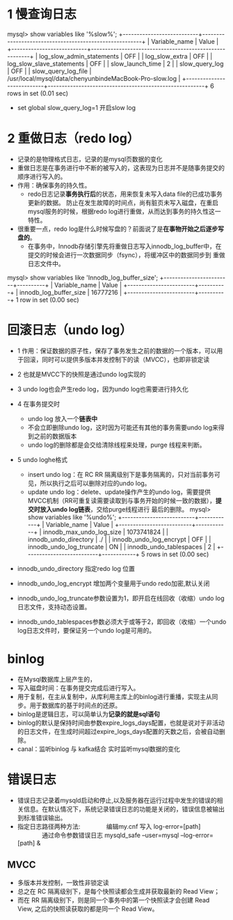 # 1 慢查询日志
mysql> show variables like '%slow%';
+---------------------------+--------------------------------------------------------+
| Variable_name             | Value                                                  |
+---------------------------+--------------------------------------------------------+
| log_slow_admin_statements | OFF                                                    |
| log_slow_extra            | OFF                                                    |
| log_slow_slave_statements | OFF                                                    |
| slow_launch_time          | 2                                                      |
| slow_query_log            | OFF                                                    |
| slow_query_log_file       | /usr/local/mysql/data/chenyunbindeMacBook-Pro-slow.log |
+---------------------------+--------------------------------------------------------+
6 rows in set (0.01 sec)
- set global slow_query_log=1 开启slow log

# 2 重做日志（redo log）
- 记录的是物理格式日志，记录的是mysql页数据的变化
- 重做日志是在事务进行中不断的被写入的，这表现为日志并不是随事务提交的顺序进行写入的。
- 作用：确保事务的持久性。
    - redo日志记录**事务执行后**的状态，用来恢复未写入data file的已成功事务更新的数据。
    防止在发生故障的时间点，尚有脏页未写入磁盘，在重启mysql服务的时候，根据redo log进行重做，从而达到事务的持久性这一特性。
- 很重要一点，redo log是什么时候写盘的？前面说了是**在事物开始之后逐步写盘的**。
    - 在事务中，Innodb存储引擎先将重做日志写入innodb_log_buffer中，在提交的时候会进行一次数据同步（fsync），将缓冲区中的数据同步到
重做日志文件中。   

mysql> show variables like 'Innodb_log_buffer_size';
+------------------------+----------+
| Variable_name          | Value    |
+------------------------+----------+
| innodb_log_buffer_size | 16777216 |
+------------------------+----------+
1 row in set (0.00 sec)

# 回滚日志（undo log）
- 1 作用：保证数据的原子性，保存了事务发生之前的数据的一个版本，可以用于回滚，同时可以提供多版本并发控制下的读（MVCC），也即非锁定读
- 2 也就是MVCC下的快照是通过undo log实现的
- 3 undo log也会产生redo log，因为undo log也需要进行持久化
- 4 在事务提交时
    - undo log 放入一个**链表中**
    - 不会立即删除undo log，这时因为可能还有其他的事务需要undo log来得到之前的数据版本
    - undo log的删除都是会交给清除线程来处理，purge 线程来判断。
    
- 5 undo loghe格式
    - insert undo log：在 RC RR 隔离级别下是事务隔离的，只对当前事务可见，所以执行之后可以删除对应的undo log。
    - update undo log：delete、update操作产生的undo log，需要提供MVCC机制（RR可重复读需要读取到与事务开始的时候一致的数据），**提交时放入undo log链表**，交给purge线程进行
    最后的删除。
mysql> show variables like '%undo%';
+--------------------------+------------+
| Variable_name            | Value      |
+--------------------------+------------+
| innodb_max_undo_log_size | 1073741824 |
| innodb_undo_directory    | ./         |
| innodb_undo_log_encrypt  | OFF        |
| innodb_undo_log_truncate | ON         |
| innodb_undo_tablespaces  | 2          |
+--------------------------+------------+
5 rows in set (0.00 sec)
- innodb_undo_directory 指定redo log 位置
- innodb_undo_log_encrypt 增加两个变量用于undo redo加密,默认关闭
- innodb_undo_log_truncate参数设置为1，即开启在线回收（收缩）undo log日志文件，支持动态设置。
- innodb_undo_tablespaces参数必须大于或等于2，即回收（收缩）一个undo log日志文件时，要保证另一个undo log是可用的。   
    
# binlog
- 在Mysql数据库上层产生的，
- 写入磁盘时间：在事务提交完成后进行写入。
- 用于复制，在主从复制中，从库利用主库上的binlog进行重播，实现主从同步。用于数据库的基于时间点的还原。
- binlog是逻辑日志，可以简单认为**记录的就是sql语句**
- binlog的默认是保持时间由参数expire_logs_days配置，也就是说对于非活动的日志文件，在生成时间超过expire_logs_days配置的天数之后，会被自动删除。
- canal：监听binlog 与 kafka结合 实时监听mysql数据的变化


# 错误日志
- 错误日志记录着mysqld启动和停止,以及服务器在运行过程中发生的错误的相关信息。在默认情况下，系统记录错误日志的功能是关闭的，错误信息被输出到标准错误输出。
- 指定日志路径两种方法:
  　　　　编辑my.cnf 写入 log-error=[path]
  　　　　通过命令参数错误日志 mysqld_safe –user=mysql –log-error=[path] &
  
  
## MVCC
- 多版本并发控制，一致性非锁定读
- 总之在 RC 隔离级别下，是每个快照读都会生成并获取最新的 Read View；
- 而在 RR 隔离级别下，则是同一个事务中的第一个快照读才会创建 Read View, 之后的快照读获取的都是同一个 Read View。